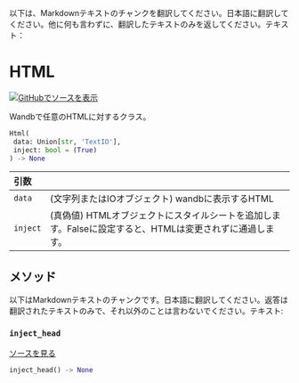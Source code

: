 以下は、Markdownテキストのチャンクを翻訳してください。日本語に翻訳してください。他に何も言わずに、翻訳したテキストのみを返してください。テキスト：

# HTML

[![](https://www.tensorflow.org/images/GitHub-Mark-32px.png)GitHubでソースを表示](https://www.github.com/wandb/client/tree/c4726707ed83ebb270a2cf84c4fd17b8684ff699/wandb/sdk/data_types/html.py#L19-L108)

Wandbで任意のHTMLに対するクラス。

```python
Html(
 data: Union[str, 'TextIO'],
 inject: bool = (True)
) -> None
```

| 引数 | |
| :--- | :--- |
| `data` | (文字列またはIOオブジェクト) wandbに表示するHTML |
| `inject` | (真偽値) HTMLオブジェクトにスタイルシートを追加します。Falseに設定すると、HTMLは変更されずに通過します。|

## メソッド
以下はMarkdownテキストのチャンクです。日本語に翻訳してください。返答は翻訳されたテキストのみで、それ以外のことは言わないでください。テキスト:

### `inject_head`

[ソースを見る](https://www.github.com/wandb/client/tree/c4726707ed83ebb270a2cf84c4fd17b8684ff699/wandb/sdk/data_types/html.py#L60-L75)

```python
inject_head() -> None
```